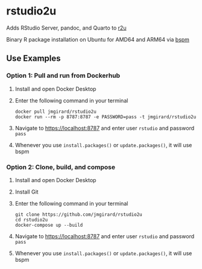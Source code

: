 # rstudio2u

Adds RStudio Server, pandoc, and Quarto to [r2u](https://github.com/rocker-org/r2u)

Binary R package installation on Ubuntu for AMD64 and ARM64 via [bspm](https://cloud.r-project.org/package=bspm)

## Use Examples

### Option 1: Pull and run from Dockerhub

1. Install and open Docker Desktop
2. Enter the following command in your terminal

    ```
    docker pull jmgirard/rstudio2u
    docker run --rm -p 8787:8787 -e PASSWORD=pass -t jmgirard/rstudio2u
    ```

3. Navigate to <https://localhost:8787> and enter user `rstudio` and password `pass`
4. Whenever you use `install.packages()` or `update.packages()`, it will use bspm

### Option 2: Clone, build, and compose

1. Install and open Docker Desktop
2. Install Git
3. Enter the following command in your terminal

    ```
    git clone https://github.com/jmgirard/rstudio2u
    cd rstudio2u
    docker-compose up --build
    ```
4. Navigate to <https://localhost:8787> and enter user `rstudio` and password `pass`
5. Whenever you use `install.packages()` or `update.packages()`, it will use bspm

